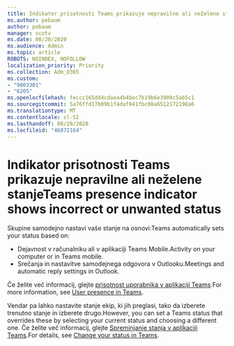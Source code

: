 ```yaml
---
title: Indikator prisotnosti Teams prikazuje nepravilne ali neželene stanje
ms.author: pebaum
author: pebaum
manager: scotv
ms.date: 08/20/2020
ms.audience: Admin
ms.topic: article
ROBOTS: NOINDEX, NOFOLLOW
localization_priority: Priority
ms.collection: Adm_O365
ms.custom:
- "9003301"
- "6205"
ms.openlocfilehash: feccc165dd4cdaea4b4bec7b19b6e3909c5ab5c1
ms.sourcegitcommit: 5a76ffd17b09b1f4daf041fbc08a6512172198a6
ms.translationtype: MT
ms.contentlocale: sl-SI
ms.lasthandoff: 08/20/2020
ms.locfileid: "46872164"
---
```

# <a name="teams-presence-indicator-shows-incorrect-or-unwanted-status"></a><span data-ttu-id="ccd21-102">Indikator prisotnosti Teams prikazuje nepravilne ali neželene stanje</span><span class="sxs-lookup"><span data-stu-id="ccd21-102">Teams presence indicator shows incorrect or unwanted status</span></span>

<span data-ttu-id="ccd21-103">Skupine samodejno nastavi vaše stanje na osnovi:</span><span class="sxs-lookup"><span data-stu-id="ccd21-103">Teams automatically sets your status based on:</span></span>

- <span data-ttu-id="ccd21-104">Dejavnost v računalniku ali v aplikaciji Teams Mobile.</span><span class="sxs-lookup"><span data-stu-id="ccd21-104">Activity on your computer or in Teams mobile.</span></span>
- <span data-ttu-id="ccd21-105">Srečanja in nastavitve samodejnega odgovora v Outlooku.</span><span class="sxs-lookup"><span data-stu-id="ccd21-105">Meetings and automatic reply settings in Outlook.</span></span>

<span data-ttu-id="ccd21-106">Če želite več informacij, glejte [prisotnost uporabnika v aplikaciji Teams](https://docs.microsoft.com/microsoftteams/presence-admins).</span><span class="sxs-lookup"><span data-stu-id="ccd21-106">For more information, see [User presence in Teams](https://docs.microsoft.com/microsoftteams/presence-admins).</span></span>  

<span data-ttu-id="ccd21-107">Vendar pa lahko nastavite stanje ekip, ki jih preglasi, tako da izberete trenutno stanje in izberete drugo.</span><span class="sxs-lookup"><span data-stu-id="ccd21-107">However, you can set a Teams status that overrides these by selecting your current status and choosing a different one.</span></span> <span data-ttu-id="ccd21-108">Če želite več informacij, glejte [Spreminjanje stanja v aplikaciji Teams](https://support.microsoft.com/office/change-your-status-in-teams-ce36ed14-6bc9-4775-a33e-6629ba4ff78e).</span><span class="sxs-lookup"><span data-stu-id="ccd21-108">For details, see [Change your status in Teams](https://support.microsoft.com/office/change-your-status-in-teams-ce36ed14-6bc9-4775-a33e-6629ba4ff78e).</span></span>